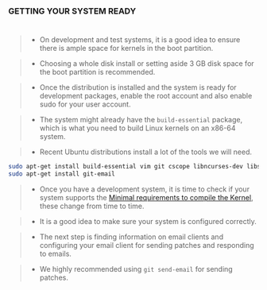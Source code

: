### GETTING YOUR SYSTEM READY
#
> - On development and test systems, it is a good idea to ensure there is ample space for kernels
    in the boot partition.

> - Choosing a whole disk install or setting aside 3 GB disk space for the boot partition is
    recommended.

> - Once the distribution is installed and the system is ready for development packages, enable
    the root account and also enable sudo for your user account.

> - The system might already have the `build-essential` package, which is what you need to build
    Linux kernels on an x86-64 system.

> - Recent Ubuntu distributions install a lot of the tools we will need.

```bash
sudo apt-get install build-essential vim git cscope libncurses-dev libssl-dev bison flex
sudo apt-get install git-email
```

> - Once you have a development system, it is time to check if your system supports the [Minimal requirements to compile the Kernel](https://www.kernel.org/doc/html/latest/process/changes.html), these change from time to time.

> - It is a good idea to make sure your system is configured correctly.

> - The next step is finding information on email clients and configuring your email client for
    sending patches and responding to emails.

> - We highly recommended using `git send-email` for sending patches.
